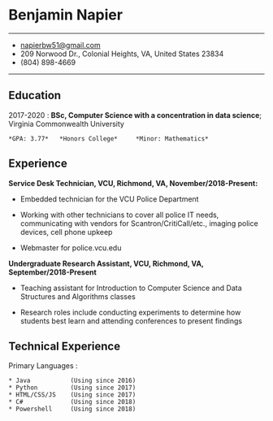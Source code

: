 Benjamin Napier
============

-----------------------     ----------------------------
* napierbw51@gmail.com
* 209 Norwood Dr., Colonial Heights, VA, United States 23834
* (804) 898-4669
-----------------------     ----------------------------

Education
---------

2017-2020
:   **BSc, Computer Science with a concentration in data science**; Virginia Commonwealth University

    *GPA: 3.77*   *Honors College*     *Minor: Mathematics*
    
Experience
----------

**Service Desk Technician, VCU, Richmond, VA, November/2018-Present:**

* Embedded technician for the VCU Police Department

* Working with other technicians to cover all police IT needs, communicating with vendors for Scantron/CritiCall/etc., imaging police devices, cell phone upkeep

* Webmaster for police.vcu.edu

**Undergraduate Research Assistant, VCU, Richmond, VA, September/2018-Present**

* Teaching assistant for Introduction to Computer Science and Data Structures and Algorithms classes

* Research roles include conducting experiments to determine how students best learn and attending conferences to present findings

Technical Experience
--------------------

Primary Languages
:   

    * Java           (Using since 2016)
    * Python         (Using since 2017)
    * HTML/CSS/JS    (Using since 2017)
    * C#             (Using since 2018)
    * Powershell     (Using since 2018)
